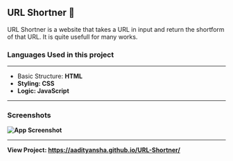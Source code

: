 
## URL Shortner 🔗

URL Shortner is a website that takes a URL in input and return the shortform of that URL. It is quite usefull for many works.

### Languages Used in this project

<hr>

<ul>
<li>Basic Structure: <b>HTML<b></li>
<li>Styling: <b>CSS<b></li>
<li>Logic: <b>JavaScript<b></li>
</ul>

<hr>


### Screenshots

 
![App Screenshot](https://aadityansha.github.io/URL-Shortner/images/Screenshot.png)

<hr>
 
View Project:
<a href="https://aadityansha.github.io/URL-Shortner/" target="_blank">https://aadityansha.github.io/URL-Shortner/</a>
